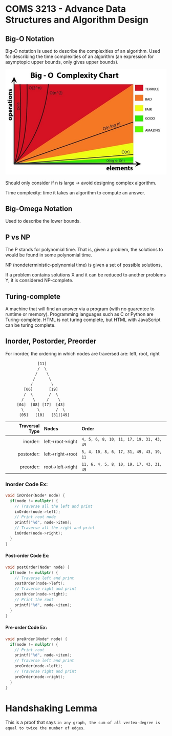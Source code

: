 # COMS 3213 - Advance Data Structures and Algorithm Design

## Big-O Notation

Big-O notation is used to describe the complexities of an algorithm.
Used for describing the time complexities of an algorithm (an expression for
asymptopic upper bounds, only gives upper bounds).

<center>
<img src="big-o-graph.jpg">
</center>

Should only consider if n is large -> avoid designing complex algorithm.

Time complexity: time it takes an algorithm to compute an answer.


## Big-Omega Notation

Used to describe the lower bounds.

## P vs NP

The P stands for polynomial time. That is, given a problem, the solutions to
would be found in some polynomial time.

NP (nondeterministic-polynomial time) is given a set of possible solutions,

If a problem contains solutions X and it can be reduced to another problems
Y, it is considered NP-complete.

## Turing-complete

A machine that will find an answer via a program (with no guarentee to
runtime or memory). Programming languages such as C or Python are
Turing-complete. HTML is not turing complete, but HTML with JavaScript can be
turing complete.

## Inorder, Postorder, Preorder

For inorder, the ordering in which nodes are traversed are: left, root, right

```
              [11]
              /  \
             /    \
            /      \
           /        \
        [06]       [19]
        /  \       /  \
       /    \     /    \
     [04]  [08] [17]  [43]
       \      \       /  \
      [05]   [10]   [31][49]

```
| Traversal Type | Nodes           | Order                                    |
| -------------: | :-------------- | :--------------------------------------- |
|       inorder: | left→root→right | `4, 5, 6, 8, 10, 11, 17, 19, 31, 43, 49` |
|     postorder: | left→right→root | `5, 4, 10, 8, 6, 17, 31, 49, 43, 19, 11` |
|      preorder: | root→left→right | `11, 6, 4, 5, 8, 10, 19, 17, 43, 31, 49` |

### Inorder Code Ex:
```c++
void inOrder(Node* node) {
  if(node != nullptr) {
    // Traverse all the left and print
    inOrder(node->left);
    // Print root node
    printf("%d", node->item);
    // Traverse all the right and print
    inOrder(node->right);
  }
}
```
#### Post-order Code Ex:
```c++
void postOrder(Node* node) {
  if(node != nullptr) {
    // Traverse left and print
    postOrder(node->left);
    // Traverse right and print
    postOrder(node->right);
    // Print the root
    printf("%d", node->item);
  }
}
```
#### Pre-order Code Ex:
```c++
void preOrder(Node* node) {
  if(node != nullptr) {
    // Print root
    printf("%d", node->item);
    // Traverse left and print
    preOrder(node->left);
    // Traverse right and print
    preOrder(node->right);
  }
}
```

# Handshaking Lemma
This is a proof that says `in any graph, the sum of all vertex-degree is equal to twice the number of edges`.
